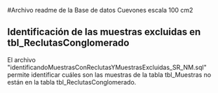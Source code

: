 #Archivo readme de la Base de datos Cuevones escala 100 cm2

## Identificación de las muestras excluidas en tbl_ReclutasConglomerado

El archivo "identificandoMuestrasConReclutasYMuestrasExcluidas_SR_NM.sql" permite identificar cuáles son las muestras de la tabla tbl_Muestras no están en la tabla tbl_ReclutasConglomerado.